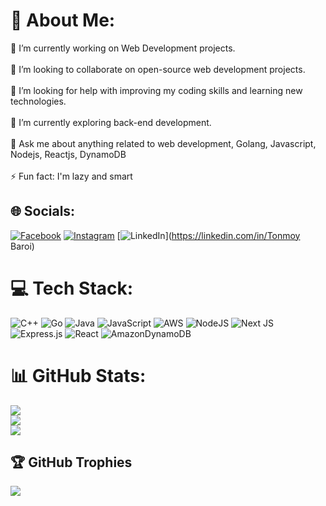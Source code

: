 # 💫 About Me:
🔭 I’m currently working on Web Development projects.<br><br>👯 I’m looking to collaborate on open-source web development projects.<br><br>🤝 I’m looking for help with improving my coding skills and learning new technologies.<br><br>🌱 I’m currently exploring back-end development.<br><br>💬 Ask me about anything related to web development, Golang, Javascript, Nodejs, Reactjs, DynamoDB<br><br>⚡ Fun fact: I'm lazy and smart


## 🌐 Socials:
[![Facebook](https://img.shields.io/badge/Facebook-%231877F2.svg?logo=Facebook&logoColor=white)](https://facebook.com/tonmoy.error403) [![Instagram](https://img.shields.io/badge/Instagram-%23E4405F.svg?logo=Instagram&logoColor=white)](https://instagram.com/tonmoy.error.403) [![LinkedIn](https://img.shields.io/badge/LinkedIn-%230077B5.svg?logo=linkedin&logoColor=white)](https://linkedin.com/in/Tonmoy Baroi) 

# 💻 Tech Stack:
![C++](https://img.shields.io/badge/c++-%2300599C.svg?style=for-the-badge&logo=c%2B%2B&logoColor=white) ![Go](https://img.shields.io/badge/go-%2300ADD8.svg?style=for-the-badge&logo=go&logoColor=white) ![Java](https://img.shields.io/badge/java-%23ED8B00.svg?style=for-the-badge&logo=java&logoColor=white) ![JavaScript](https://img.shields.io/badge/javascript-%23323330.svg?style=for-the-badge&logo=javascript&logoColor=%23F7DF1E) ![AWS](https://img.shields.io/badge/AWS-%23FF9900.svg?style=for-the-badge&logo=amazon-aws&logoColor=white) ![NodeJS](https://img.shields.io/badge/node.js-6DA55F?style=for-the-badge&logo=node.js&logoColor=white) ![Next JS](https://img.shields.io/badge/Next-black?style=for-the-badge&logo=next.js&logoColor=white) ![Express.js](https://img.shields.io/badge/express.js-%23404d59.svg?style=for-the-badge&logo=express&logoColor=%2361DAFB) ![React](https://img.shields.io/badge/react-%2320232a.svg?style=for-the-badge&logo=react&logoColor=%2361DAFB) ![AmazonDynamoDB](https://img.shields.io/badge/Amazon%20DynamoDB-4053D6?style=for-the-badge&logo=Amazon%20DynamoDB&logoColor=white)
# 📊 GitHub Stats:
![](https://github-readme-stats.vercel.app/api?username=Tonmoy404&theme=dark&hide_border=false&include_all_commits=true&count_private=true)<br/>
![](https://github-readme-streak-stats.herokuapp.com/?user=Tonmoy404&theme=dark&hide_border=false)<br/>
![](https://github-readme-stats.vercel.app/api/top-langs/?username=Tonmoy404&theme=dark&hide_border=false&include_all_commits=true&count_private=true&layout=compact)

## 🏆 GitHub Trophies
![](https://github-profile-trophy.vercel.app/?username=Tonmoy404&theme=radical&no-frame=false&no-bg=true&margin-w=4)

<!-- Proudly created with GPRM ( https://gprm.itsvg.in ) -->
